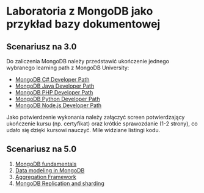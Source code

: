 # Laboratoria z MongoDB jako przykład bazy dokumentowej

## Scenariusz na 3.0
Do zaliczenia MongoDB należy przedstawić ukończenie jednego wybranego learning path z MongoDB University:
* [MongoDB C# Developer Path](https://learn.mongodb.com/learning-paths/using-mongodb-with-c-sharp)
* [MongoDB Java Developer Path](https://learn.mongodb.com/learning-paths/mongodb-java-developer-path)
* [MongoDB PHP Developer Path](https://learn.mongodb.com/learning-paths/mongodb-php-developer-path)
* [MongoDB Python Developer Path](https://learn.mongodb.com/learning-paths/mongodb-python-developer-path)
* [MongoDB Node.js Developer Path](https://learn.mongodb.com/learning-paths/mongodb-nodejs-developer-path)

Jako potwierdzenie wykonania należy załączyć screen potwierdzający ukończenie kursu (np. certyfikat) oraz krótkie sprawozdanie (1-2 strony), co udało się dzięki kursowi nauczyć. Mile widziane listingi kodu.

## Scenariusz na 5.0
1. [MongoDB fundamentals](/mongodb/1-fundamentals/README.md)
2. [Data modeling in MongoDB](/mongodb/2-data-modeling/README.md)
3. [Aggregation Framework](/mongodb/3-aggregation/README.md)
4. [MongoDB Replication and sharding](/mongodb/4-replication-sharding/README.md)